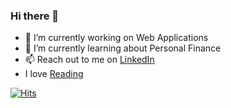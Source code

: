 ### Hi there 👋
- 🔭 I’m currently working on Web Applications
- 🌱 I’m currently learning about Personal Finance
- 📫 Reach out to me on [LinkedIn](https://in.linkedin.com/in/s-dhanya-abhirami)
- I love [Reading](https://www.goodreads.com/user/show/127164045-dhanyaabhirami)

[![Hits](https://hits.seeyoufarm.com/api/count/incr/badge.svg?url=https%3A%2F%2Fgithub.com%2FDhanya-Abhirami&count_bg=%2379C83D&title_bg=%23555555&icon=&icon_color=%23E7E7E7&title=hits&edge_flat=false)](https://hits.seeyoufarm.com)

<!--
[![Dhanya's GitHub stats](https://github-readme-stats.vercel.app/api?username=Dhanya-Abhirami&count_private=true)](https://github.com/anuraghazra/github-readme-stats)

[![Top Langs](https://github-readme-stats.vercel.app/api/top-langs/?username=Dhanya-Abhirami&hide=makefile)](https://github.com/anuraghazra/github-readme-stats)
--!>
